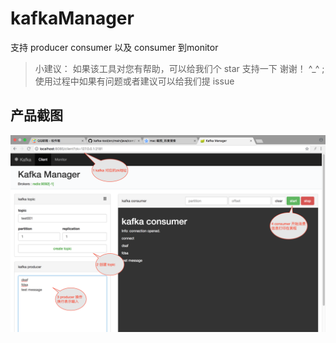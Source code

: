 # kafkaManager
支持 producer consumer 以及 consumer 到monitor

> 小建议： 如果该工具对您有帮助，可以给我们个 star 支持一下 谢谢！ ^_^ ;使用过程中如果有问题或者建议可以给我们提 issue

## 产品截图

<img src="./docs/kafka-manager.png" />
